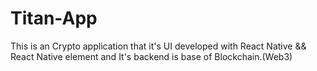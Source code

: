 # Titan-App

This is an Crypto application that it's UI developed with React Native && React Native element and It's backend is base of Blockchain.(Web3)
